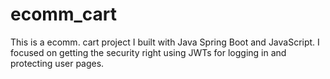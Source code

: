# ecomm_cart
This is a ecomm. cart project I built with Java Spring Boot and JavaScript. I focused on getting the security right using JWTs for logging in and protecting user pages.
